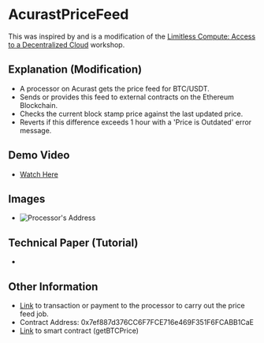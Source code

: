# AcurastPriceFeed
This was inspired by and is a modification of the [Limitless Compute: Access to a Decentralized Cloud](https://youtu.be/eNySIW9cBD8) workshop.

## Explanation (Modification)
* A processor on Acurast gets the price feed for BTC/USDT.
* Sends or provides this feed to external contracts on the Ethereum Blockchain.
* Checks the current block stamp price against the last updated price.
* Reverts if this difference exceeds 1 hour with a 'Price is Outdated' error message.
## Demo Video
* [Watch Here](https://youtu.be/0hMk3665HNU?si=sx0ay3_-xstWnXlC)
## Images
* ![Processor's Address](https://i.imgur.com/IyUJaah.png)
## Technical Paper (Tutorial)
* 
## Other Information
* [Link](https://goerli.etherscan.io/tx/0xbafa5b4a8a64b81b2a2d10606ad33618b4c93f13d2747c61d39b2ba830157b01) to transaction or payment to the processor to carry out the price feed job.
* Contract Address: 0x7ef887d376CC6F7FCE716e469F351F6FCABB1CaE
* [Link](https://goerli.etherscan.io/address/0x7ef887d376cc6f7fce716e469f351f6fcabb1cae) to smart contract (getBTCPrice)
  
